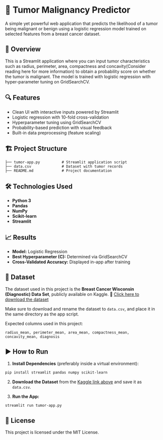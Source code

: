 # 🧠 Tumor Malignancy Predictor

A simple yet powerful web application that predicts the likelihood of a tumor being malignant or benign using a logistic regression model trained on selected features from a breast cancer dataset.

## 🚀 Overview

This is a Streamlit application where you can input tumor characteristics such as radius, perimeter, area, compactness and concavity(Consider reading here for more information) to obtain a probability score on whether the tumor is malignant. The model is trained with logistic regression with hyper-parameter tuning on GridSearchCV.

## 🔍 Features

* Clean UI with interactive inputs powered by Streamlit
* Logistic regression with 10-fold cross-validation
* Hyperparameter tuning using GridSearchCV
* Probability-based prediction with visual feedback
* Built-in data preprocessing (feature scaling)

## 🏗️ Project Structure

```
├── tumor-app.py          # Streamlit application script
├── data.csv              # Dataset with tumor records
├── README.md             # Project documentation
```

## 🛠️ Technologies Used

* **Python 3**
* **Pandas**
* **NumPy**
* **Scikit-learn**
* **Streamlit**

## 📈 Results

* **Model:** Logistic Regression
* **Best Hyperparameter (C):** Determined via GridSearchCV
* **Cross-Validated Accuracy:** Displayed in-app after training

## 📂 Dataset

The dataset used in this project is the **Breast Cancer Wisconsin (Diagnostic) Data Set**, publicly available on Kaggle.
🔗 [Click here to download the dataset](https://www.kaggle.com/datasets/uciml/breast-cancer-wisconsin-data?resource=download)

Make sure to download and rename the dataset to `data.csv`, and place it in the same directory as the app script.

Expected columns used in this project:

```
radius_mean, perimeter_mean, area_mean, compactness_mean, concavity_mean, diagnosis
```

## ▶️ How to Run

1. **Install Dependencies** (preferably inside a virtual environment):

```bash
pip install streamlit pandas numpy scikit-learn
```

2. **Download the Dataset** from the [Kaggle link above](https://www.kaggle.com/datasets/uciml/breast-cancer-wisconsin-data?resource=download)
   and save it as `data.csv`.

3. **Run the App:**

```bash
streamlit run tumor-app.py
```

## 📜 License

This project is licensed under the MIT License.